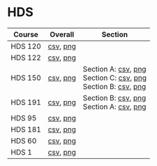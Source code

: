 # HDS

| Course | Overall | Section |
| ------ | ------- | ------- |
| HDS 120 | [csv](https://github.com/UCSD-Historical-Enrollment-Data//Users/ryanbatubara/Desktop/2024Spring/blob/main/overall/HDS%20120.csv), [png](https://raw.githubusercontent.com/UCSD-Historical-Enrollment-Data//Users/ryanbatubara/Desktop/2024Spring/main/plot_overall/HDS%20120.png) |  |
| HDS 122 | [csv](https://github.com/UCSD-Historical-Enrollment-Data//Users/ryanbatubara/Desktop/2024Spring/blob/main/overall/HDS%20122.csv), [png](https://raw.githubusercontent.com/UCSD-Historical-Enrollment-Data//Users/ryanbatubara/Desktop/2024Spring/main/plot_overall/HDS%20122.png) |  |
| HDS 150 | [csv](https://github.com/UCSD-Historical-Enrollment-Data//Users/ryanbatubara/Desktop/2024Spring/blob/main/overall/HDS%20150.csv), [png](https://raw.githubusercontent.com/UCSD-Historical-Enrollment-Data//Users/ryanbatubara/Desktop/2024Spring/main/plot_overall/HDS%20150.png) | Section A: [csv](https://github.com/UCSD-Historical-Enrollment-Data//Users/ryanbatubara/Desktop/2024Spring/blob/main/section/HDS%20150_A.csv), [png](https://raw.githubusercontent.com/UCSD-Historical-Enrollment-Data//Users/ryanbatubara/Desktop/2024Spring/main/plot_section/HDS%20150_A.png)<br>Section C: [csv](https://github.com/UCSD-Historical-Enrollment-Data//Users/ryanbatubara/Desktop/2024Spring/blob/main/section/HDS%20150_C.csv), [png](https://raw.githubusercontent.com/UCSD-Historical-Enrollment-Data//Users/ryanbatubara/Desktop/2024Spring/main/plot_section/HDS%20150_C.png)<br>Section B: [csv](https://github.com/UCSD-Historical-Enrollment-Data//Users/ryanbatubara/Desktop/2024Spring/blob/main/section/HDS%20150_B.csv), [png](https://raw.githubusercontent.com/UCSD-Historical-Enrollment-Data//Users/ryanbatubara/Desktop/2024Spring/main/plot_section/HDS%20150_B.png) |
| HDS 191 | [csv](https://github.com/UCSD-Historical-Enrollment-Data//Users/ryanbatubara/Desktop/2024Spring/blob/main/overall/HDS%20191.csv), [png](https://raw.githubusercontent.com/UCSD-Historical-Enrollment-Data//Users/ryanbatubara/Desktop/2024Spring/main/plot_overall/HDS%20191.png) | Section B: [csv](https://github.com/UCSD-Historical-Enrollment-Data//Users/ryanbatubara/Desktop/2024Spring/blob/main/section/HDS%20191_B.csv), [png](https://raw.githubusercontent.com/UCSD-Historical-Enrollment-Data//Users/ryanbatubara/Desktop/2024Spring/main/plot_section/HDS%20191_B.png)<br>Section A: [csv](https://github.com/UCSD-Historical-Enrollment-Data//Users/ryanbatubara/Desktop/2024Spring/blob/main/section/HDS%20191_A.csv), [png](https://raw.githubusercontent.com/UCSD-Historical-Enrollment-Data//Users/ryanbatubara/Desktop/2024Spring/main/plot_section/HDS%20191_A.png) |
| HDS 95 | [csv](https://github.com/UCSD-Historical-Enrollment-Data//Users/ryanbatubara/Desktop/2024Spring/blob/main/overall/HDS%2095.csv), [png](https://raw.githubusercontent.com/UCSD-Historical-Enrollment-Data//Users/ryanbatubara/Desktop/2024Spring/main/plot_overall/HDS%2095.png) |  |
| HDS 181 | [csv](https://github.com/UCSD-Historical-Enrollment-Data//Users/ryanbatubara/Desktop/2024Spring/blob/main/overall/HDS%20181.csv), [png](https://raw.githubusercontent.com/UCSD-Historical-Enrollment-Data//Users/ryanbatubara/Desktop/2024Spring/main/plot_overall/HDS%20181.png) |  |
| HDS 60 | [csv](https://github.com/UCSD-Historical-Enrollment-Data//Users/ryanbatubara/Desktop/2024Spring/blob/main/overall/HDS%2060.csv), [png](https://raw.githubusercontent.com/UCSD-Historical-Enrollment-Data//Users/ryanbatubara/Desktop/2024Spring/main/plot_overall/HDS%2060.png) |  |
| HDS 1 | [csv](https://github.com/UCSD-Historical-Enrollment-Data//Users/ryanbatubara/Desktop/2024Spring/blob/main/overall/HDS%201.csv), [png](https://raw.githubusercontent.com/UCSD-Historical-Enrollment-Data//Users/ryanbatubara/Desktop/2024Spring/main/plot_overall/HDS%201.png) |  |
